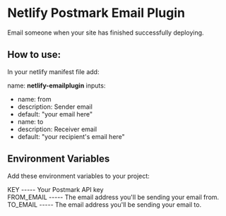 # Netlify Postmark Email Plugin
Email someone when your site has finished successfully deploying.

## How to use:
In your netlify manifest file add:

name: **netlify-emailplugin**
inputs:
- name: from
- description: Sender email
- default: "your email here"
- name: to
- description: Receiver email
- default: "your recipient's email here"


## Environment Variables

Add these environment variables to your project:

KEY ----- Your Postmark API key <br>
FROM_EMAIL ----- The email address you'll be sending your email from. <br>
TO_EMAIL -----  The email address you'll be sending your email to. <br>
